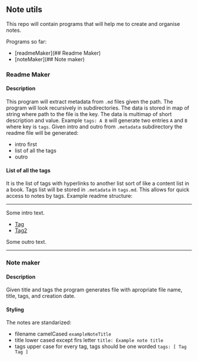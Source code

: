 ## Note utils

This repo will contain programs that will help me to create and organise notes.

Programs so far:
* [readmeMaker](## Readme Maker)
* [noteMaker](## Note maker)

### Readme Maker

#### Description

This program will extract metadata from `.md` files given the path. The program will look recursively in subdirectories. The data is stored in map of string where path to the file is the key. The data is multimap of short description and value. Example `tags: A B` will generate two entries `A` and `B` where key is `tags`. Given intro and outro from `.metadata` subdirectory the readme file will be generated:
* intro first
* list of all the tags
* outro

#### List of all the tags

It is the list of tags with hyperlinks to another list sort of like a content list in a book. Tags list will be stored in `.metadata` in `tags.md`. This allows for quick access to notes by tags.
Example readme structure:

---

Some intro text.
* [Tag](.metadata/tags.md#Tag)
* [Tag2](.metadata/tags.md#Tag2)

Some outro text.

---
### Note maker

#### Description

Given title and tags the program generates file with apropriate file name, title, tags, and creation date.

#### Styling

The notes are standarized:
* filename camelCased `exampleNoteTitle`
* title lower cased except firs letter `title: Example note title`
* tags upper case for every tag, tags should be one worded `tags: [ Tag Tag ]`
